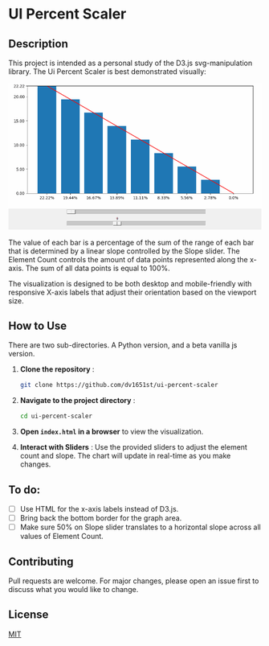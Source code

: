 # UI Percent Scaler

## Description

This project is intended as a personal study of the D3.js svg-manipulation library. The Ui Percent Scaler is best demonstrated visually:

![Demonstration](Resources\Animation.gif)

The value of each bar is a percentage of the sum of the range of each bar that is determined by a linear slope controlled by the Slope slider. The Element Count controls the amount of data points represented along the x-axis. The sum of all data points is equal to 100%.

The visualization is designed to be both desktop and mobile-friendly with responsive X-axis labels that adjust their orientation based on the viewport size.

## How to Use

There are two sub-directories. A Python version, and a beta vanilla js version.

1. **Clone the repository** :

   ```bash
   git clone https://github.com/dv1651st/ui-percent-scaler
   ```
2. **Navigate to the project directory** :

   ```bash
   cd ui-percent-scaler
   ```
3. **Open `index.html` in a browser** to view the visualization.
4. **Interact with Sliders** :
   Use the provided sliders to adjust the element count and slope. The chart will update in real-time as you make changes.

## To do:

* [ ] Use HTML for the x-axis labels instead of D3.js.
* [ ] Bring back the bottom border for the graph area.
* [ ] Make sure 50% on Slope slider translates to a horizontal slope across all values of Element Count.

## Contributing

Pull requests are welcome. For major changes, please open an issue first to discuss what you would like to change.

## License

[MIT](https://choosealicense.com/licenses/mit/)
